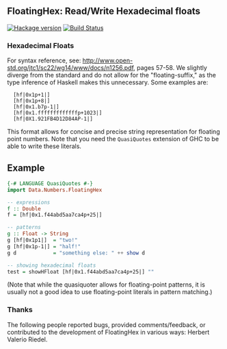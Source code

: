 ## FloatingHex: Read/Write Hexadecimal floats

[![Hackage version](http://img.shields.io/hackage/v/FloatingHex.svg?label=Hackage)](http://hackage.haskell.org/package/FloatingHex)
[![Build Status](http://img.shields.io/travis/LeventErkok/FloatingHex.svg?label=Build)](http://travis-ci.org/LeventErkok/FloatingHex)

### Hexadecimal Floats

For syntax reference, see: <http://www.open-std.org/jtc1/sc22/wg14/www/docs/n1256.pdf>, pages 57-58.
We slightly diverge from the standard and do not allow for the "floating-suffix,"
as the type inference of Haskell makes this unnecessary. Some examples are:

```
  [hf|0x1p+1|]
  [hf|0x1p+8|]
  [hf|0x1.b7p-1|]
  [hf|0x1.fffffffffffffp+1023|]
  [hf|0X1.921FB4D12D84AP-1|]
```

This format allows for concise and precise string representation for floating point numbers. Note that you need the `QuasiQuotes` extension of GHC to be able to write these literals.

## Example

```haskell
{-# LANGUAGE QuasiQuotes #-}
import Data.Numbers.FloatingHex

-- expressions
f :: Double
f = [hf|0x1.f44abd5aa7ca4p+25|]

-- patterns
g :: Float -> String
g [hf|0x1p1|]  = "two!"
g [hf|0x1p-1|] = "half!"
g d            = "something else: " ++ show d

-- showing hexadecimal floats
test = showHFloat [hf|0x1.f44abd5aa7ca4p+25|] ""
```

(Note that while the quasiquoter allows for floating-point patterns, it is usually not a good idea to use floating-point literals in pattern matching.)

### Thanks
The following people reported bugs, provided comments/feedback, or contributed to the development of
FloatingHex in various ways: Herbert Valerio Riedel.
